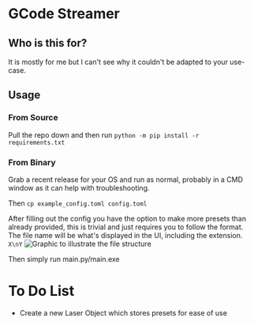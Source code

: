 # GCode Streamer

## Who is this for?
It is mostly for me but I can't see why it couldn't be adapted to your use-case. 
## Usage

### From Source
Pull the repo down and then run
`python -m pip install -r requirements.txt`

### From Binary
Grab a recent release for your OS and run as normal, probably in a CMD window as it can help with troubleshooting.

Then
`cp example_config.toml config.toml`


After filling out the config you have the option to make more presets than already provided, this is trivial and just requires you to follow the format. The file name will be what's displayed in the UI, including the extension.
`
X\nY
`
![Graphic to illustrate the file structure](https://cdn.discordapp.com/attachments/955529298654146601/1356353370364842194/graphics.jpg?ex=67ec4203&is=67eaf083&hm=ddf41adadac4d454c0a56aa99280e27303d2939c4a6bfb62746d403ba15bc5d1&)


Then simply run main.py/main.exe

# To Do List


- Create a new Laser Object which stores presets for ease of use